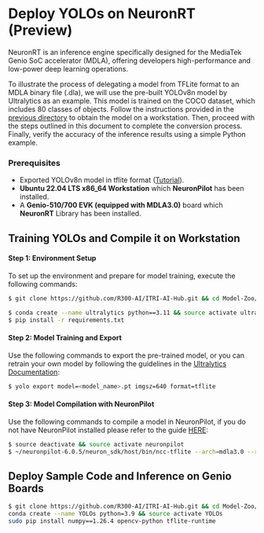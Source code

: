 # Deploy YOLOs on NeuronRT (Preview)

NeuronRT is an inference engine specifically designed for the MediaTek Genio SoC accelerator (MDLA), offering developers high-performance and low-power deep learning operations. 

To illustrate the process of delegating a model from TFLite format to an MDLA binary file (.dla), we will use the pre-built YOLOv8n model by Ultralytics as an example. This model is trained on the COCO dataset, which includes 80 classes of objects. Follow the instructions provided in the [previous directory](https://github.com/R300-AI/ITRI-AI-Hub/tree/main/Model-Zoo/Object-Detection/YOLOs) to obtain the model on a workstation. Then, proceed with the steps outlined in this document to complete the conversion process. Finally, verify the accuracy of the inference results using a simple Python example.

### Prerequisites

* Exported YOLOv8n model in tflite format ([Tutorial](https://github.com/R300-AI/ITRI-AI-Hub/blob/main/Model-Zoo/Object-Detection/YOLOs/Delegate_Models_to_ONNX_and_TFLite.ipynb)).
* **Ubuntu 22.04 LTS x86_64 Workstation** which **NeuronPilot** has been installed.
* A **Genio-510/700 EVK (equipped with MDLA3.0)** board which **NeuronRT** Library has been installed.


## Training YOLOs and Compile it on Workstation

#### Step 1: Environment Setup
To set up the environment and prepare for model training, execute the following commands:

```bash
$ git clone https://github.com/R300-AI/ITRI-AI-Hub.git && cd Model-Zoo/Detection/YOLOs

$ conda create --name ultralytics python==3.11 && source activate ultralytics
$ pip install -r requirements.txt
```

#### Step 2: Model Training and Export
Use the following commands to export the pre-trained model, or you can retrain your own model by following the guidelines in the [Ultralytics Documentation](https://docs.ultralytics.com/modes/train/#usage-examples):

```bash
$ yolo export model=<model_name>.pt imgsz=640 format=tflite
```

#### Step 3: Model Compilation with NeuronPilot
Use the following commands to compile a model in NeuronPilot, if you do not have NeuronPilot installed please refer to the guide [HERE](https://r300-ai.github.io/ITRI-AI-Hub/docs/pages/compiler/neuronpilot.html):

```bash
$ source deactivate && source activate neuronpilot
$ ~/neuronpilot-6.0.5/neuron_sdk/host/bin/ncc-tflite --arch=mdla3.0 --relax-fp32 ./<model_name>_saved_model/<model_name>_float32.tflite ./<model_name>_float32_mdla3.tflite
```


## Deploy Sample Code and Inference on Genio Boards

```bash
$ git clone https://github.com/R300-AI/ITRI-AI-Hub.git && cd Model-Zoo/Detection/YOLOs/MediaTek-Genios-Demo
conda create --name YOLOs python=3.9 && source activate YOLOs
sudo pip install numpy==1.26.4 opencv-python tflite-runtime
```
